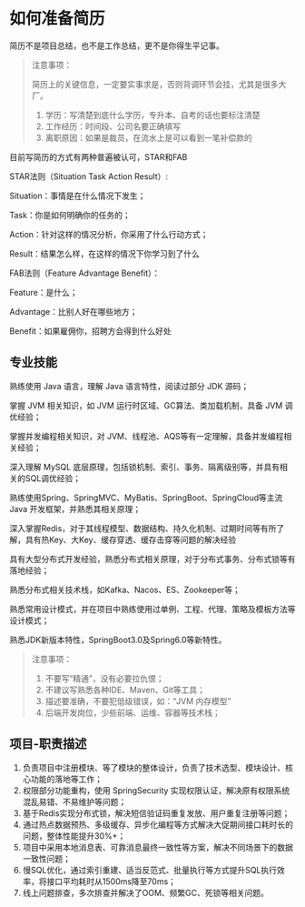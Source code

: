# 如何准备简历

简历不是项目总结，也不是工作总结，更不是你得生平记事。

> 注意事项：
>
> 简历上的关键信息，一定要实事求是，否则背调环节会挂，尤其是很多大厂。
>
> 1. 学历：写清楚到底什么学历，专升本、自考的话也要标注清楚
> 2. 工作经历：时间段、公司名要正确填写
> 3. 离职原因：如果是裁员，在流水上是可以看到一笔补偿款的



目前写简历的方式有两种普遍被认可，STAR和FAB

STAR法则（Situation Task Action Result）:

Situation：事情是在什么情况下发生；

Task：你是如何明确你的任务的；

Action：针对这样的情况分析，你采用了什么行动方式；

Result：结果怎么样，在这样的情况下你学习到了什么



FAB法则（Feature Advantage Benefit）：

Feature：是什么；

Advantage：比别人好在哪些地方；

Benefit：如果雇佣你，招聘方会得到什么好处

## 专业技能

熟练使用 Java 语言，理解 Java 语言特性，阅读过部分 JDK 源码；

掌握 JVM 相关知识，如 JVM 运行时区域、GC算法、类加载机制，具备 JVM 调优经验；

掌握并发编程相关知识，对 JVM、线程池、AQS等有一定理解，具备并发编程相关经验；

深入理解 MySQL 底层原理，包括锁机制、索引、事务、隔离级别等，并具有相关的SQL调优经验；

熟练使用Spring、SpringMVC、MyBatis、SpringBoot、SpringCloud等主流 Java 开发框架，并熟悉其相关原理；

深入掌握Redis，对于其线程模型、数据结构、持久化机制、过期时间等有所了解，具有热Key、大Key、缓存穿透、缓存击穿等问题的解决经验

具有大型分布式开发经验，熟悉分布式相关原理，对于分布式事务、分布式锁等有落地经验；

熟悉分布式相关技术栈，如Kafka、Nacos、ES、Zookeeper等；

熟悉常用设计模式，并在项目中熟练使用过单例、工程、代理、策略及模板方法等设计模式；

熟悉JDK新版本特性，SpringBoot3.0及Spring6.0等新特性。



>注意事项：
>
>1. 不要写“精通”，没有必要拉仇恨；
>2. 不建议写熟悉各种IDE、Maven、Git等工具；
>3. 描述要准确，不要犯低级错误，如：“JVM 内存模型”
>4. 后端开发岗位，少些前端、运维、容器等技术栈；



## 项目-职责描述

1. 负责项目中注册模块、等了模块的整体设计，负责了技术选型、模块设计、核心功能的落地等工作；
2. 权限部分功能重构，使用 SpringSecurity 实现权限认证，解决原有权限系统混乱易错、不易维护等问题；
3. 基于Redis实现分布式锁，解决短信验证码重复发放、用户重复注册等问题；
4. 通过热点数据预热、多级缓存、异步化编程等方式解决大促期间接口耗时长的问题，整体性能提升30%+；
5. 项目中采用本地消息表、可靠消息最终一致性等方案，解决不同场景下的数据一致性问题；
6. 慢SQL优化，通过索引重建、适当反范式、批量执行等方式提升SQL执行效率，将接口平均耗时从1500ms降至70ms；
7. 线上问题排查，多次排查并解决了OOM、频繁GC、死锁等相关问题。